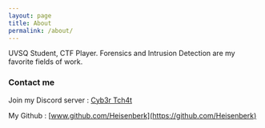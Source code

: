 ```yaml
---
layout: page
title: About
permalink: /about/
---
```


UVSQ Student, CTF Player. 
Forensics and Intrusion Detection are my favorite fields of work.

### Contact me

Join my Discord server : [Cyb3r Tch4t](https://discord.gg/tm6Du4Q)

My Github : [www.github.com/Heisenberk](https://github.com/Heisenberk)


